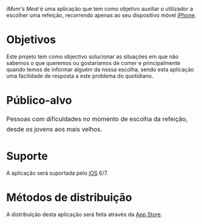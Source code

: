 <p><em>iMom's Meal</em> é uma aplicação que tem como objetivo auxiliar o utilizador a escolher uma refeição, recorrendo apenas ao seu dispositivo móvel <a title="iPhone" href="http://www.apple.com/iphone/" target="_blank">iPhone</a>.</p>
<h1>Objetivos</h1>
<p>Este projeto tem como objectivo solucionar as situações em que não sabemos o que queremos ou gostaríamos de comer e principalmente quando temos de informar alguém da nossa escolha, sendo esta aplicação uma facilidade de resposta a este problema do quotidiano.</p>
<h1>Público-alvo</h1>
<p><span style="line-height: 1.714285714; font-size: 1rem;">Pessoas com dificuldades no momento de escolha da refeição, desde os jovens aos mais velhos.</span></p>
<h1>Suporte</h1>
<p>A aplicação será suportada pelo <a title="iOS" href="http://www.apple.com/ios/" target="_blank">iOS</a> 6/7.</p>
<h1>Métodos de distribuição</h1>
<p>A distribuição desta aplicação será feita através da <a title="App Store" href="http://store.apple.com/" target="_blank">App Store</a>.</p>